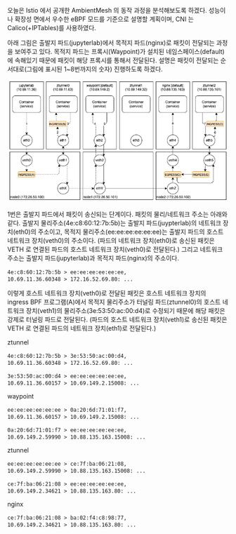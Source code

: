 오늘은 Istio 에서 공개한 AmbientMesh 의 동작 과정을 분석해보도록 하겠다. 성능이나 확장성 면에서 우수한 eBPF 모드를 기준으로 설명할 계획이며, CNI 는 Calico(+IPTables)를 사용하였다.

아래 그림은 출발지 파드(jupyterlab)에서 목적지 파드(nginx)로 패킷이 전달되는 과정을 보여주고 있다. 목적지 파드는 프록시(Waypoint)가 설치된 네임스페이스(default)에 속해있기 때문에 패킷이 해당 프록시를 통해서 전달된다. 설명은 패킷이 전달되는 순서대로(그림에 표시된 1~8번까지의 숫자) 진행하도록 하겠다.

![istio.ambientmesh.flow](./istio-ambientmesh-flow.png)

1번은 출발지 파드에서 패킷이 송신되는 단계이다. 패킷의 물리/네트워크 주소는 아래와 같다. 출발지 물리주소(4e:c8:60:12:7b:5b)는 출발지 파드(juypterlab)의 네트워크 장치(eth0)의 주소이고, 목적지 물리주소(ee:ee:ee:ee:ee:ee)는 출발지 파드의 호스트 네트워크 장치(veth0)의 주소이다. (파드의 네트워크 장치(eth0)로 송신된 패킷은 VETH 로 연결된 파드의 호스트 네트워크 장치(veth0)로 전달된다.) 그리고 네트워크 주소는 출발지 파드(jupyterlab)과 목적지 파드(nginx)의 주소이다.

```
4e:c8:60:12:7b:5b > ee:ee:ee:ee:ee:ee,
10.69.11.36.60348 > 172.16.52.69.80: ...
```

이렇게 호스트 네트워크 장치(veth0)로 전달된 패킷은 호스트 네트워크 장치의 ingress BPF 프로그램(A)에서 목적지 물리주소가 터널링 파드(ztunnel0)의 호스트 네트워크 장치(veth1)의 물리주소(3e:53:50:ac:00:d4)로 수정되기 때문에 해당 패킷은 강제로 터널링 파드로 전달된다. (파드의 호스트 네트워크 장치(veth1)로 송신된 패킷은 VETH 로 연결된 파드의 네트워크 장치(eth1)로 전달된다.)

ztunnel

```
4e:c8:60:12:7b:5b > 3e:53:50:ac:00:d4,
10.69.11.36.60348 > 172.16.52.69.80: ...
```

```
3e:53:50:ac:00:d4 > ee:ee:ee:ee:ee:ee,
10.69.11.36.60157 > 10.69.149.2.15008: ...
```

waypoint

```
ee:ee:ee:ee:ee:ee > 0a:20:6d:71:01:f7,
10.69.11.36.60157 > 10.69.149.2.15008: ...
```

```
0a:20:6d:71:01:f7 > ee:ee:ee:ee:ee:ee,
10.69.149.2.59990 > 10.88.135.163.15008: ...
```

ztunnel

```
ee:ee:ee:ee:ee:ee > ce:7f:ba:06:21:08,
10.69.149.2.59990 > 10.88.135.163.15008: ...
```

```
ce:7f:ba:06:21:08 > ee:ee:ee:ee:ee:ee,
10.69.149.2.34621 > 10.88.135.163.80: ...
```

nginx

```
ce:7f:ba:06:21:08 > ba:02:f4:c8:98:77,
10.69.149.2.34621 > 10.88.135.163.80: ...
```
